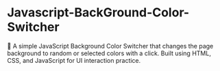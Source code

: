 # Javascript-BackGround-Color-Switcher
🎨 A simple JavaScript Background Color Switcher that changes the page background to random or selected colors with a click. Built using HTML, CSS, and JavaScript for UI interaction practice.
